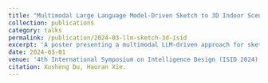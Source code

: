 ```yaml
---
title: "Multimodal Large Language Model-Driven Sketch to 3D Indoor Scene Synthesis"
collection: publications
category: talks
permalink: /publication/2024-03-llm-sketch-3d-isid
excerpt: 'A poster presenting a multimodal LLM-driven approach for sketch-to-3D indoor scene synthesis. (Best Poster Award)'
date: 2024-03-01
venue: '4th International Symposium on Intelligence Design (ISID 2024), Online'
citation: Xusheng Du, Haoran Xie.
---
```


